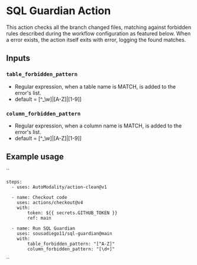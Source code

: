 # SQL Guardian Action

This action checks all the branch changed files, matching against forbidden rules described during the workflow configuration as featured below. When a error exists, the action itself exits with error, logging the found matches.

## Inputs

### `table_forbidden_pattern`

- Regular expression, when a table name is MATCH, is added to the error's list.
- default = [^_\w]|[A-Z]|[1-9]]

### `column_forbidden_pattern`

- Regular expression, when a column name is MATCH, is added to the error's list.
- default = [^_\w]|[A-Z]|[1-9]]

## Example usage

``

    steps:
      - uses: AutoModality/action-clean@v1

      - name: Checkout code
        uses: actions/checkout@v4
        with:
            token: ${{ secrets.GITHUB_TOKEN }}
            ref: main

      - name: Run SQL Guardian
        uses: sousadiego11/sql-guardian@main
        with:
            table_forbidden_pattern: "[^A-Z]"
            column_forbidden_pattern: "[\d+]"
          
``
